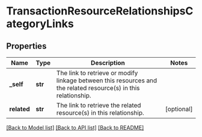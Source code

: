 # TransactionResourceRelationshipsCategoryLinks

## Properties
Name | Type | Description | Notes
------------ | ------------- | ------------- | -------------
**_self** | **str** | The link to retrieve or modify linkage between this resources and the related resource(s) in this relationship.  | 
**related** | **str** | The link to retrieve the related resource(s) in this relationship.  | [optional] 

[[Back to Model list]](../README.md#documentation-for-models) [[Back to API list]](../README.md#documentation-for-api-endpoints) [[Back to README]](../README.md)

